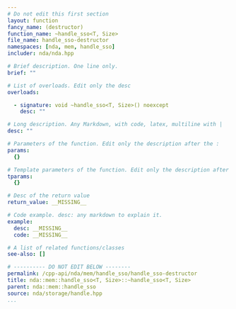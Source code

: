 ```yaml
---
# Do not edit this first section
layout: function
fancy_name: (destructor)
function_name: ~handle_sso<T, Size>
file_name: handle_sso-destructor
namespaces: [nda, mem, handle_sso]
includer: nda/nda.hpp

# Brief description. One line only.
brief: ""

# List of overloads. Edit only the desc
overloads:

  - signature: void ~handle_sso<T, Size>() noexcept
    desc: ""

# Long description. Any Markdown, with code, latex, multiline with |
desc: ""

# Parameters of the function. Edit only the description after the :
params:
  {}

# Template parameters of the function. Edit only the description after the :
tparams:
  {}

# Desc of the return value
return_value: __MISSING__

# Code example. desc: any markdown to explain it.
example:
  desc: __MISSING__
  code: __MISSING__

# A list of related functions/classes
see-also: []

# ---------- DO NOT EDIT BELOW --------
permalink: /cpp-api/nda/mem/handle_sso/handle_sso-destructor
title: nda::mem::handle_sso<T, Size>::~handle_sso<T, Size>
parent: nda::mem::handle_sso
source: nda/storage/handle.hpp
...
```


